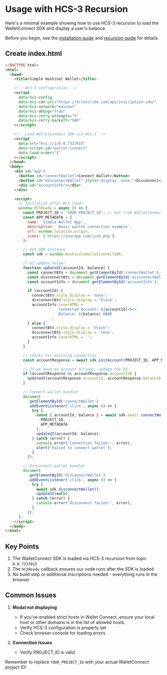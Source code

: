 # Usage with HCS-3 Recursion

Here's a minimal example showing how to use HCS-3 recursion to load the WalletConnect SDK and display a user's balance.

Before you begin, see the [installation guide](./installation.md) and [recursion guide](../recursion-sdk/usage.md) for details.

## Create index.html

```html
<!DOCTYPE html>
<html>
  <head>
    <title>Simple Hashinal Wallet</title>

    <!-- HCS-3 Configuration -->
    <script
      data-hcs-config
      data-hcs-cdn-url="https://kiloscribe.com/api/inscription-cdn/"
      data-hcs-network="mainnet"
      data-hcs-debug="true"
      data-hcs-retry-attempts="5"
      data-hcs-retry-backoff="500"
    ></script>

    <!-- Load WalletConnect SDK via HCS-3 -->
    <script
      data-src="hcs://1/0.0.7337015"
      data-script-id="wallet-connect"
      data-load-order="1"
    ></script>
  </head>
  <body>
    <div id="app">
      <button id="connectWallet">Connect Wallet</button>
      <button id="disconnectWallet" style="display: none;">Disconnect</button>
      <div id="accountInfo"></div>
    </div>

    <script>
      // Initialize after HCS loads
      window.HCSReady = async () => {
        const PROJECT_ID = 'YOUR_PROJECT_ID'; // Get from WalletConnect Dashboard
        const APP_METADATA = {
          name: 'Simple Wallet App',
          description: 'Basic wallet connection example',
          url: window.location.origin,
          icons: ['https://yourapp.com/icon.png'],
        };

        // Get SDK instance
        const sdk = window.HashinalsWalletConnectSDK;

        // UI update helper
        function updateUI(accountId, balance) {
          const connectBtn = document.getElementById('connectWallet');
          const disconnectBtn = document.getElementById('disconnectWallet');
          const accountInfo = document.getElementById('accountInfo');

          if (accountId) {
            connectBtn.style.display = 'none';
            disconnectBtn.style.display = 'block';
            accountInfo.innerHTML = `
                        Connected Account: ${accountId}<br>
                        Balance: ${balance} HBAR
                    `;
          } else {
            connectBtn.style.display = 'block';
            disconnectBtn.style.display = 'none';
            accountInfo.innerHTML = '';
          }
        }

        // checks for existing connection
        const accountResponse = await sdk.initAccount(PROJECT_ID, APP_METADATA);

        // If we have an account already, update the UI
        if (accountResponse && accountResponse.accountId) {
          updateUI(accountResponse.accountId, accountResponse.balance);
        }

        // Connect wallet handler
        document
          .getElementById('connectWallet')
          .addEventListener('click', async () => {
            try {
              const { accountId, balance } = await sdk.await connectWallet(
                PROJECT_ID,
                APP_METADATA
              );
              updateUI(accountId, balance);
            } catch (error) {
              console.error('Connection failed:', error);
              alert('Failed to connect wallet');
            }
          });

        // Disconnect wallet handler
        document
          .getElementById('disconnectWallet')
          .addEventListener('click', async () => {
            try {
              await sdk.disconnectWallet();
              updateUI(null);
            } catch (error) {
              console.error('Disconnect failed:', error);
            }
          });
      };
    </script>
  </body>
</html>
```

## Key Points

1. The WalletConnect SDK is loaded via HCS-3 recursion from topic `0.0.7337015`
2. The `HCSReady` callback ensures our code runs after the SDK is loaded
3. No build step or additional inscriptions needed - everything runs in the browser

## Common Issues

1. **Modal not displaying**

   - If you've enabled strict hosts in Wallet Connect, ensure your local host or other domains is in the list of allowed hosts.
   - Verify HCS-3 configuration is properly set
   - Check browser console for loading errors

2. **Connection Issues**
   - Verify PROJECT_ID is valid

Remember to replace `YOUR_PROJECT_ID` with your actual WalletConnect project ID!
